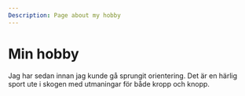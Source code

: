 ```yaml
---
Description: Page about my hobby
---
```


Min hobby
==================

Jag har sedan innan jag kunde gå sprungit orientering. Det är en härlig sport ute i skogen med utmaningar för både kropp och knopp.
